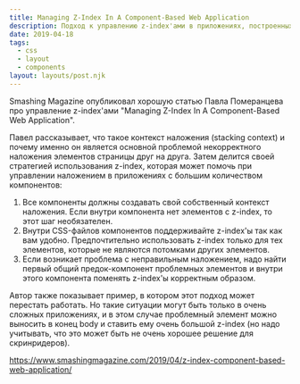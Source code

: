 ```yaml
---
title: Managing Z-Index In A Component-Based Web Application
description: Подход к управлению z-index'ами в приложениях, построенных на компонентах
date: 2019-04-18
tags:
  - css
  - layout
  - components
layout: layouts/post.njk
---
```

Smashing Magazine опубликовал хорошую статью Павла Померанцева про управление z-index'ами "Managing Z-Index In A Component-Based Web Application".

Павел рассказывает, что такое контекст наложения (stacking context) и почему именно он является основной проблемой некорректного наложения элементов страницы друг на друга. Затем делится своей стратегией использования z-index, которая может помочь при управлении наложением в приложениях с большим количеством компонентов:
1. Все компоненты должны создавать свой собственный контекст наложения. Если внутри компонента нет элементов с z-index, то этот шаг необязателен.
2. Внутри CSS-файлов компонентов поддерживайте z-index'ы так как вам удобно. Предпочтительно использовать z-index только для тех элементов, которые не являются потомками других элементов.
3. Если возникает проблема с неправильным наложением, надо найти первый общий предок-компонент проблемных элементов и внутри этого компонента поменять z-index'ы корректным образом.

Автор также показывает пример, в котором этот подход может перестать работать. Но такие ситуации могут быть только в очень сложных приложениях, и в этом случае проблемный элемент можно выносить в конец body и ставить ему очень большой z-index (но надо учитывать, что это может быть не очень хорошее решение для скринридеров).

https://www.smashingmagazine.com/2019/04/z-index-component-based-web-application/ 
